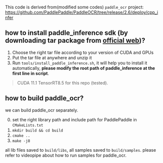 
This code is derived from(modified some codes) `paddle_ocr` project: https://github.com/PaddlePaddle/PaddleOCR/tree/release/2.6/deploy/cpp_infer 

## how to install paddle_inference sdk (by downloading tar package from [official web](https://paddleinference.paddlepaddle.org.cn/user_guides/download_lib.html#linux))?

1. Choose the right tar file according to your version of CUDA and GPUs
2. Put the tar file at anywhere and unzip it
3. Run `tools/install_paddle_inference.sh`, it will help you to install it automatically, **please modify the root path of paddle_inference at the first line in script**.

> CUDA 11.1 TensorRT8.5 for this repo (tested).

## how to build paddle_ocr?

we can build paddle_ocr separately.

0. set the right library path and include path for PaddlePaddle in `CMakeLists.txt`
1. `mkdir build && cd build`
2. `cmake ..`
3. `make -j8`

all lib files saved to `build/libs`, all samples saved to `build/samples`. please refer to videopipe about how to run samples for paddle_ocr.